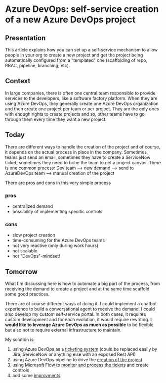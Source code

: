 # Azure DevOps: self-service creation of a new Azure DevOps project

## Presentation

This article explains how you can set up a self-service mechanism to allow people in your org to create a new project and get the project being automatically configured from a "templated" one (scaffolding of repo, RBAC, pipeline, branching, etc).

## Context

In large companies, there is often one central team responsible to provide services to the developers, like a software factory platform. When they are using Azure DevOps, they generally create one Azure DevOps organization and then create one project per team or per project. They are the only ones with enough rights to create projects and so, other teams have to go through them every time they want a new project.

## Today

There are different ways to handle the creation of the project and of course, it depends on the actual process in place in the company. Sometimes, teams just send an email, sometimes they have to create a ServiceNow ticket, sometimes they need to bribe the team to get a project canvas. There is one common process:
Dev team --> new demand --> send to AzureDevOps team --> manual creation of the project

There are pros and cons in this very simple process

### pros

- centralized demand
- possibility of implementing specific controls

### cons

- slow project creation
- time-consuming for the Azure DevOps teams
- not very reactive (only during work hours)
- not scalable
- not "DevOps"-mindset!

## Tomorrow

What I'm discussing here is how to automate a big part of the process, from receiving the demand to create a project and at the same time scaffold some good practices.

There are of course different ways of doing it. I could implement a chatbot experience to build a conversational agent to receive the demand. I could also develop my custom self-service portal. In both cases, it requires custom development and for each evolution, it would require rewriting. **I would like to leverage Azure DevOps as much as possible** to be flexible but also not to require external infrastructure to maintain.

My solution is:

1. using Azure DevOps as a [ticketing system](./ticketing/readme.md) (could be replaced easily by Jira, ServiceNow or anything else with an exposed Rest API)
2. using Azure DevOps pipeline to drive the [creation of the project](./creation/readme.md)
3. using Microsoft Flow to [monitor and process the tickets](./processing/readme.md) and create controls
4. add some [improvments](./improvements/readme.md)
